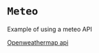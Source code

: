 # `Meteo`

Example of using a meteo API

[Openweathermap api](https://https://openweathermap.org/api.org/api)